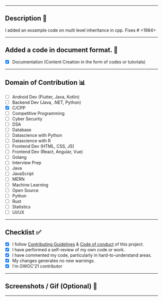 <hr>

## Description 📜

I added an exxample code on multi level inheritance in cpp. 
Fixes # <1984> 

<hr>

## Added a code in document format. 📝

<!----Please delete options that are not relevant.And in order to tick the check box just but x inside them for example [x] like this----->
- [x] Documentation (Content Creation in the form of codes or tutorials)


<hr>

## Domain of Contribution 📊

<!----Please delete options that are not relevant.And in order to tick the check box just but x inside them for example [x] like this----->

- [ ] Android Dev (Flutter, Java, Kotlin)
- [ ] Backend Dev (Java, .NET, Python)
- [x] C/CPP
- [ ] Competitive Programming
- [ ] Cyber Security
- [ ] DSA
- [ ] Database
- [ ] Datascience with Python
- [ ] Datascience with R
- [ ] Frontend Dev (HTML, CSS, JS)
- [ ] Frontend Dev (React, Angular, Vue)
- [ ] Golang
- [ ] Interview Prep
- [ ] Java
- [ ] JavaScript
- [ ] MERN
- [ ] Machine Learning
- [ ] Open Source
- [ ] Python
- [ ] Rust
- [ ] Statistics
- [ ] UI/UX

<hr>

## Checklist ✅

<!----Please delete options that are not relevant.And in order to tick the check box just but x inside them for example [x] like this----->

- [x] I follow [Contributing Guidelines](https://github.com/girlscript/winter-of-contributing/blob/main/.github/CONTRIBUTING.md) & [Code of conduct](https://github.com/girlscript/winter-of-contributing/blob/main/.github/CODE_OF_CONDUCT.md) of this project.
- [x] I have performed a self-review of my own code or work.
- [x] I have commented my code, particularly in hard-to-understand areas.
- [x] My changes generates no new warnings.
- [x] I'm GWOC'21 contributor

<hr>

<!----Please delete options that are not relevant.And in order to tick the check box just but x inside them for example [x] like this----->

## Screenshots / Gif (Optional) 📸

<hr>
